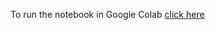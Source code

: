 To run the notebook in Google Colab [click here](https://colab.research.google.com/github/keqpan/skoltech-gcv-course-2021/blob/main/week2/2.%20Intro%20to%20COLMAP.ipynb)
